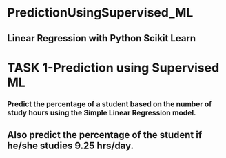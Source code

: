 # PredictionUsingSupervised_ML
## Linear Regression with Python Scikit Learn
# TASK 1-Prediction using Supervised ML
### Predict the percentage of a student based on the number of study hours using the Simple Linear Regression model.
## Also predict the percentage of the student if he/she studies 9.25 hrs/day.